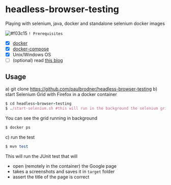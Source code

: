 # headless-browser-testing
Playing with selenium, java, docker and standalone selenium docker images

![#f03c15](https://placehold.it/15/f03c15/000000?text=+) `! Prerequisites` 
- [x] [docker](https://docs.docker.com/engine/installation/)
- [x] [docker-compose](https://docs.docker.com/compose/)
- [x] Unix/Windows OS
- [ ] (optional) read [this blog](https://paulbrodner.github.io/2018/webbrowser-testing-using-standalone-docker-images/)
## Usage
a) git clone https://github.com/paulbrodner/headless-browser-testing
b) start Selenium Grid with Firefox in a docker container 
```ruby
$ cd headless-browser-testing
$ ./start-selenium.sh #this will run in the background the selenium grid
```
You can see the grid running in background
```ruby
$ docker ps
```
c) run the test
```ruby
$ mvn test
```
This will run the JUnit test that will
* open (remotely in the container) the Google page
* takes a screenshots and saves it in `target` folder
* assert the title of the page is correct
